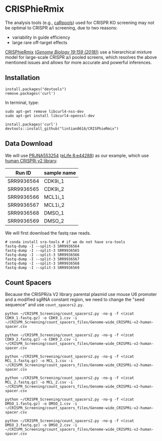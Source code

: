 CRISPhieRmix
============

The analysis tools (e.g., [caRpools](https://cran.r-project.org/web/packages/caRpools/vignettes/CaRpools.html)) used for CRISPR KO screening may not be optimal to CRISPR a/i screening, due to two reasons:

* variability in guide efficiency
* large rare off-target effects

[CRISPhieRmix](https://github.com/timydaley/CRISPhieRmix) [(*Genome Biology 19:159 (2018)*)](https://genomebiology.biomedcentral.com/articles/10.1186/s13059-018-1538-6) use a hierarchical mixture model for large-scale CRISPR a/i pooled screens, which resolves the above mentioned issues and allows for more accurate and powerful inferences.

## Installation

```{r}
install.packages("devtools")
remove.packages('curl')
```

In terminal, type:

```
sudo apt-get remove libcurl4-nss-dev
sudo apt-get install libcurl4-openssl-dev
```

```{r}
install.packages('curl')
devtools::install_github("lintian0616/CRISPhieRmix")
```

## Data Download

We will use [PRJNA553254](https://www.ncbi.nlm.nih.gov/bioproject/PRJNA553254) ([eLife 8:e44288](https://elifesciences.org/articles/44288)) as our example, which use [human CRISPRi v2 library](https://www.addgene.org/pooled-library/weissman-human-crispri-v2/).

|   Run ID   |sample name|
|------------|-----------|
| SRR9936564 |  CDK9i_1  |
| SRR9936565 |  CDK9i_2  |
| SRR9936566 |  MCL1i_1  |
| SRR9936567 |  MCL1i_2  |
| SRR9936568 |   DMSO_1  |
| SRR9936569 |   DMSO_2  |

We will first download the fastq raw reads.

```
# conda install sra-tools # if we do not have sra-tools
fastq-dump -I --split-3 SRR9936564
fastq-dump -I --split-3 SRR9936565
fastq-dump -I --split-3 SRR9936566
fastq-dump -I --split-3 SRR9936567
fastq-dump -I --split-3 SRR9936568
fastq-dump -I --split-3 SRR9936569
```

## Count Spacers

Because the CRISPRi/a V2 library parental plasmid use mouse U6 promoter and a modified sgRNA constant region, we need to change the "seed sequence" and use `count_spacers2.py`.

```
python ~/CRISPR_Screening/count_spacers2.py -no-g -f <(zcat CDK9_1.fastq.gz) -o CDK9_1.csv -i ~/CRISPR_Screening/count_spacers_files/Genome-wide_CRISPRi-v2-human-spacer.csv

python ~/CRISPR_Screening/count_spacers2.py -no-g -f <(zcat CDK9_2.fastq.gz) -o CDK9_2.csv -i ~/CRISPR_Screening/count_spacers_files/Genome-wide_CRISPRi-v2-human-spacer.csv

python ~/CRISPR_Screening/count_spacers2.py -no-g -f <(zcat MCL_1.fastq.gz) -o MCL_1.csv -i ~/CRISPR_Screening/count_spacers_files/Genome-wide_CRISPRi-v2-human-spacer.csv

python ~/CRISPR_Screening/count_spacers2.py -no-g -f <(zcat MCL_2.fastq.gz) -o MCL_2.csv -i ~/CRISPR_Screening/count_spacers_files/Genome-wide_CRISPRi-v2-human-spacer.csv

python ~/CRISPR_Screening/count_spacers2.py -no-g -f <(zcat DMSO_1.fastq.gz) -o DMSO_1.csv -i ~/CRISPR_Screening/count_spacers_files/Genome-wide_CRISPRi-v2-human-spacer.csv

python ~/CRISPR_Screening/count_spacers2.py -no-g -f <(zcat DMSO_2.fastq.gz) -o DMSO_2.csv -i ~/CRISPR_Screening/count_spacers_files/Genome-wide_CRISPRi-v2-human-spacer.csv
```

